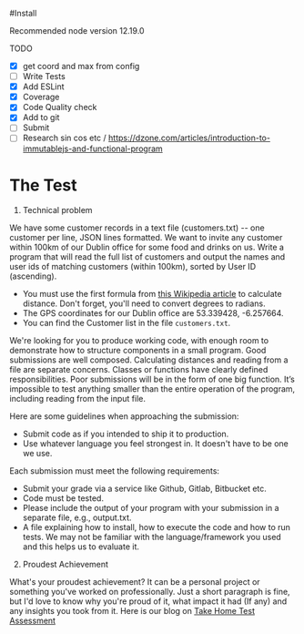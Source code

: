 #Install

 Recommended node version 12.19.0
 
 TODO
 
   * [X] get coord and max from config
   * [ ] Write Tests
   * [X] Add ESLint
   * [X] Coverage
   * [X] Code Quality check
   * [X] Add to git
   * [ ] Submit
   * [ ] Research sin cos etc / https://dzone.com/articles/introduction-to-immutablejs-and-functional-program

# The Test

1. Technical problem

We have some customer records in a text file (customers.txt) -- one customer per line, JSON lines formatted. 
We want to invite any customer within 100km of our Dublin office for some food and drinks on us. 
Write a program that will read the full list of customers and output the names and user ids of matching customers (within 100km), sorted by User ID (ascending).
 * You must use the first formula from [this Wikipedia article](https://en.wikipedia.org/wiki/Great-circle_distance) to
  calculate distance. Don't forget, you'll need to convert degrees to radians. 
 * The GPS coordinates for our Dublin office are 53.339428, -6.257664. 
 * You can find the Customer list in the file
  `customers.txt`.
 
We're looking for you to produce working code, with enough room to demonstrate how to structure components in a small program. 
Good submissions are well composed. 
Calculating distances and reading from a file are separate concerns. 
Classes or functions have clearly defined responsibilities. 
Poor submissions will be in the form of one big function. 
It’s impossible to test anything smaller than the entire operation of the program, including reading from the input file.

Here are some guidelines when approaching the submission:
* Submit code as if you intended to ship it to production.
* Use whatever language you feel strongest in. It doesn't have to be one we use.

Each submission must meet the following requirements:
* Submit your grade via a service like Github, Gitlab, Bitbucket etc.
* Code must be tested.
* Please include the output of your program with your submission in a separate file, e.g., output.txt.
* A file explaining how to install, how to execute the code and how to run tests. 
We may not be familiar with the language/framework you used and this helps us to evaluate it.

2. Proudest Achievement

What's your proudest achievement? It can be a personal project or something you've worked on professionally. 
Just a short paragraph is fine, but I'd love to know why you're proud of it, what impact it had (If any) and any insights you took from it.
Here is our blog on [Take Home Test Assessment](https://www.intercom.com/blog/engineer-interview-assignments/)
